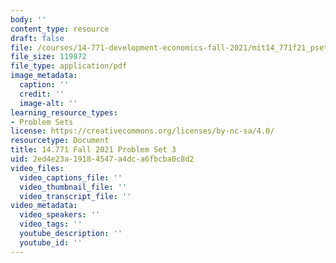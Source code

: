 ```yaml
---
body: ''
content_type: resource
draft: false
file: /courses/14-771-development-economics-fall-2021/mit14_771f21_pset3.pdf
file_size: 119872
file_type: application/pdf
image_metadata:
  caption: ''
  credit: ''
  image-alt: ''
learning_resource_types:
- Problem Sets
license: https://creativecommons.org/licenses/by-nc-sa/4.0/
resourcetype: Document
title: 14.771 Fall 2021 Problem Set 3
uid: 2ed4e23a-1918-4547-a4dc-a6fbcba0c8d2
video_files:
  video_captions_file: ''
  video_thumbnail_file: ''
  video_transcript_file: ''
video_metadata:
  video_speakers: ''
  video_tags: ''
  youtube_description: ''
  youtube_id: ''
---
```

